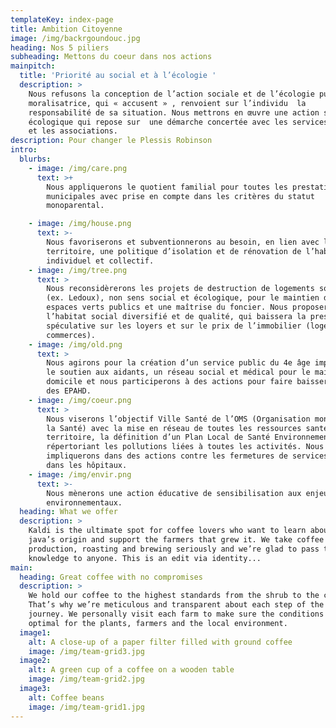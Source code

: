 ```yaml
---
templateKey: index-page
title: Ambition Citoyenne
image: /img/backrgoundouc.jpg
heading: Nos 5 piliers
subheading: Mettons du coeur dans nos actions
mainpitch:
  title: 'Priorité au social et à l’écologie '
  description: >
    Nous refusons la conception de l’action sociale et de l’écologie punitive,
    moralisatrice, qui « accusent » , renvoient sur l’individu  la
    responsabilité de sa situation. Nous mettrons en œuvre une action sociale et
    écologique qui repose sur  une démarche concertée avec les services sociaux
    et les associations.
description: Pour changer le Plessis Robinson
intro:
  blurbs:
    - image: /img/care.png
      text: >+
        Nous appliquerons le quotient familial pour toutes les prestations
        municipales avec prise en compte dans les critères du statut
        monoparental.

    - image: /img/house.png
      text: >-
        Nous favoriserons et subventionnerons au besoin, en lien avec le
        territoire, une politique d’isolation et de rénovation de l’habitat
        individuel et collectif.
    - image: /img/tree.png
      text: >
        Nous reconsidèrerons les projets de destruction de logements sociaux
        (ex. Ledoux), non sens social et écologique, pour le maintien des
        espaces verts publics et une maîtrise du foncier. Nous proposerons de
        l’habitat social diversifié et de qualité, qui baissera la pression
        spéculative sur les loyers et sur le prix de l’immobilier (logements et
        commerces).
    - image: /img/old.png
      text: >
        Nous agirons pour la création d’un service public du 4e âge impliquant
        le soutien aux aidants, un réseau social et médical pour le maintien à
        domicile et nous participerons à des actions pour faire baisser le coût
        des EPAHD.
    - image: /img/coeur.png
      text: >
        Nous viserons l’objectif Ville Santé de l’OMS (Organisation mondiale de
        la Santé) avec la mise en réseau de toutes les ressources santé du
        territoire, la définition d’un Plan Local de Santé Environnementale
        répertoriant les pollutions liées à toutes les activités. Nous nous
        impliquerons dans des actions contre les fermetures de services médicaux
        dans les hôpitaux.
    - image: /img/envir.png
      text: >-
        Nous mènerons une action éducative de sensibilisation aux enjeux
        environnementaux.
  heading: What we offer
  description: >
    Kaldi is the ultimate spot for coffee lovers who want to learn about their
    java’s origin and support the farmers that grew it. We take coffee
    production, roasting and brewing seriously and we’re glad to pass that
    knowledge to anyone. This is an edit via identity...
main:
  heading: Great coffee with no compromises
  description: >
    We hold our coffee to the highest standards from the shrub to the cup.
    That’s why we’re meticulous and transparent about each step of the coffee’s
    journey. We personally visit each farm to make sure the conditions are
    optimal for the plants, farmers and the local environment.
  image1:
    alt: A close-up of a paper filter filled with ground coffee
    image: /img/team-grid3.jpg
  image2:
    alt: A green cup of a coffee on a wooden table
    image: /img/team-grid2.jpg
  image3:
    alt: Coffee beans
    image: /img/team-grid1.jpg
---
```


